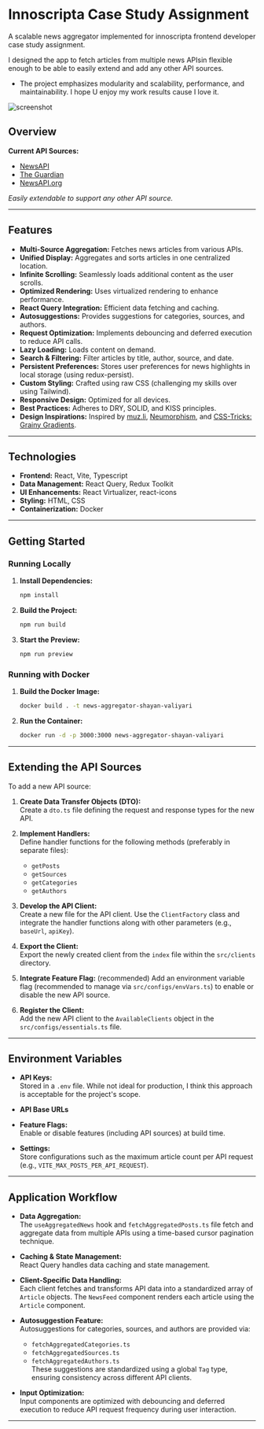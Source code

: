 # Innoscripta Case Study Assignment

A scalable news aggregator implemented for innoscripta frontend developer case study assignment.


I designed the app to fetch articles from multiple news APIsin flexible enough to be able to easily extend and add any other API sources.

- The project emphasizes modularity and scalability, performance, and maintainability.
I hope U enjoy my work results cause I love it.


![screenshot](image.png)
## Overview

**Current API Sources:**

- [NewsAPI](https://newsapi.ai/)
- [The Guardian](https://open-platform.theguardian.com/documentation/)
- [NewsAPI.org](https://newsapi.org/)

*Easily extendable to support any other API source.*

---

## Features

- **Multi-Source Aggregation:** Fetches news articles from various APIs.
- **Unified Display:** Aggregates and sorts articles in one centralized location.
- **Infinite Scrolling:** Seamlessly loads additional content as the user scrolls.
- **Optimized Rendering:** Uses virtualized rendering to enhance performance.
- **React Query Integration:** Efficient data fetching and caching.
- **Autosuggestions:** Provides suggestions for categories, sources, and authors.
- **Request Optimization:** Implements debouncing and deferred execution to reduce API calls.
- **Lazy Loading:** Loads content on demand.
- **Search & Filtering:** Filter articles by title, author, source, and date.
- **Persistent Preferences:** Stores user preferences for news highlights in local storage (using redux-persist).
- **Custom Styling:** Crafted using raw CSS (challenging my skills over using Tailwind).
- **Responsive Design:** Optimized for all devices.
- **Best Practices:** Adheres to DRY, SOLID, and KISS principles.
- **Design Inspirations:** Inspired by [muz.li](https://muz.li/), [Neumorphism](https://neumorphism.io/), and [CSS-Tricks: Grainy Gradients](https://css-tricks.com/grainy-gradients/).

---

## Technologies

- **Frontend:** React, Vite, Typescript
- **Data Management:** React Query, Redux Toolkit
- **UI Enhancements:** React Virtualizer, react-icons
- **Styling:** HTML, CSS
- **Containerization:** Docker

---

## Getting Started

### Running Locally

1. **Install Dependencies:**
   ```bash
   npm install
   ```
2. **Build the Project:**
   ```bash
   npm run build
   ```
3. **Start the Preview:**
   ```bash
   npm run preview
   ```

### Running with Docker

1. **Build the Docker Image:**
   ```bash
   docker build . -t news-aggregator-shayan-valiyari
   ```
2. **Run the Container:**
   ```bash
   docker run -d -p 3000:3000 news-aggregator-shayan-valiyari
   ```

---

## Extending the API Sources

To add a new API source:

1. **Create Data Transfer Objects (DTO):**  
   Create a `dto.ts` file defining the request and response types for the new API.

2. **Implement Handlers:**  
   Define handler functions for the following methods (preferably in separate files):
   - `getPosts`
   - `getSources`
   - `getCategories`
   - `getAuthors`

3. **Develop the API Client:**  
   Create a new file for the API client. Use the `ClientFactory` class and integrate the handler functions along with other parameters (e.g., `baseUrl`, `apiKey`).

4. **Export the Client:**  
   Export the newly created client from the `index` file within the `src/clients` directory.

5. **Integrate Feature Flag:** (recommended) 
   Add an environment variable flag (recommended to manage via `src/configs/envVars.ts`) to enable or disable the new API source.

6. **Register the Client:**  
   Add the new API client to the `AvailableClients` object in the `src/configs/essentials.ts` file.

---

## Environment Variables

- **API Keys:**  
  Stored in a `.env` file. While not ideal for production, I think this approach is acceptable for the project's scope.

- **API Base URLs**

- **Feature Flags:**  
  Enable or disable features (including API sources) at build time.

- **Settings:**  
  Store configurations such as the maximum article count per API request (e.g., `VITE_MAX_POSTS_PER_API_REQUEST`).

---

## Application Workflow

- **Data Aggregation:**  
  The `useAggregatedNews` hook and `fetchAggregatedPosts.ts` file fetch and aggregate data from multiple APIs using a time-based cursor pagination technique.

- **Caching & State Management:**  
  React Query handles data caching and state management.

- **Client-Specific Data Handling:**  
  Each client fetches and transforms API data into a standardized array of `Article` objects. The `NewsFeed` component renders each article using the `Article` component.

- **Autosuggestion Feature:**  
  Autosuggestions for categories, sources, and authors are provided via:
  - `fetchAggregatedCategories.ts`
  - `fetchAggregatedSources.ts`
  - `fetchAggregatedAuthors.ts`  
  These suggestions are standardized using a global `Tag` type, ensuring consistency across different API clients.

- **Input Optimization:**  
  Input components are optimized with debouncing and deferred execution to reduce API request frequency during user interaction.

---